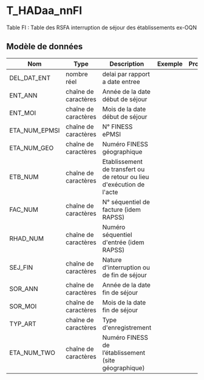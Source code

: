# T_HADaa_nnFI

Table FI : Table des RSFA interruption de séjour des établissements ex-OQN


## Modèle de données

|Nom|Type|Description|Exemple|Propriétés|
|-|-|-|-|-|
|DEL_DAT_ENT|nombre réel|delai par rapport a date entree|||
|ENT_ANN|chaîne de caractères|Année de la date début de séjour|||
|ENT_MOI|chaîne de caractères|Mois de la date début de séjour|||
|ETA_NUM_EPMSI|chaîne de caractères|N° FINESS ePMSI|||
|ETA_NUM_GEO|chaîne de caractères|Numéro FINESS  géographique|||
|ETB_NUM|chaîne de caractères|Etablissement de transfert ou de retour ou lieu d'exécution de l'acte|||
|FAC_NUM|chaîne de caractères|N° séquentiel de facture (idem RAPSS)|||
|RHAD_NUM|chaîne de caractères|Numéro séquentiel d'entrée (idem RAPSS)|||
|SEJ_FIN|chaîne de caractères|Nature d'interruption ou de fin de séjour|||
|SOR_ANN|chaîne de caractères|Année de la date fin de séjour|||
|SOR_MOI|chaîne de caractères|Mois de la date fin de séjour|||
|TYP_ART|chaîne de caractères|Type d'enregistrement|||
|ETA_NUM_TWO|chaîne de caractères|Numéro FINESS de l’établissement (site géographique)|||

